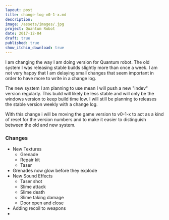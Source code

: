 ```yaml
---
layout: post
title: change-log-v0-1-x.md
description: 
image: /assets/images/.jpg
project: Quantum Robot
date: 2017-12-04
draft: true
published: true
show_itchio_download: true
---
```


I am changing the way I am doing version for Quantum robot. The old system I was releasing stable builds slightly more than once a week. I am not very happy that I am delaying small changes that seem important in order to have more to write in a change log.

The new system I am planning to use mean I will push a new "indev" version regularly. This build will likely be less stable and will only be the windows version to keep build time low. I will still be planning to releases the stable version weekly with a change log.

With this change i will be moving the game version to v0-1-x to act as a kind of reset for the version numbers and to make it easier to distinguish between the old and new system.

### Changes

* New Textures
    * Grenade
    * Repair kit
    * Taser
* Grenades now glow before they explode
* New Sound Effects
    * Taser shot
    * Slime attack
    * Slime death
    * Slime taking damage
    * Door open and close
* Adding recoil to weapons
* 

